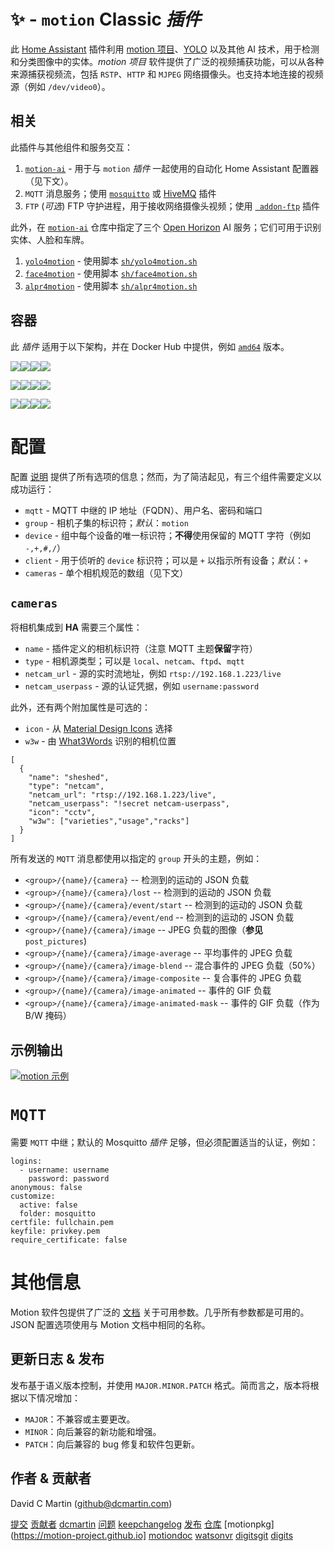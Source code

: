 # ✨ - `motion` Classic _插件_

此 [Home Assistant](http://home-assistant.io) 插件利用 [motion 项目](https://motion-project.github.io/)、[YOLO](https://pjreddie.com/darknet/yolo/) 以及其他 AI 技术，用于检测和分类图像中的实体。_motion 项目_ 软件提供了广泛的视频捕获功能，可以从各种来源捕获视频流，包括 `RSTP`、`HTTP` 和 `MJPEG` 网络摄像头。也支持本地连接的视频源（例如 `/dev/video0`）。

## 相关

此插件与其他组件和服务交互：

1. [`motion-ai`](http://github.com/dcmartin/motion-ai/tree/master/README.md) - 用于与 `motion` _插件_ 一起使用的自动化 Home Assistant 配置器（见下文）。
1. `MQTT` 消息服务；使用 [`mosquitto`](https://github.com/home-assistant/hassio-addons/tree/master/mosquitto) 或 [HiveMQ](https://github.com/hassio-addons/addon-mqtt) 插件
1. `FTP` (_可选_) FTP 守护进程，用于接收网络摄像头视频；使用 [` addon-ftp`](https://github.com/hassio-addons/addon-ftp) 插件

此外，在 [`motion-ai`](http://github.com/dcmartin/motion-ai) 仓库中指定了三个 [Open Horizon](http://github.com/dcmartin/open-horizon) AI 服务；它们可用于识别实体、人脸和车牌。

1. [`yolo4motion`](https://github.com/dcmartin/open-horizon/blob/master/services/yolo4motion/README.md) - 使用脚本 [`sh/yolo4motion.sh`](http://github.com/dcmartin/motion-ai/tree/master/sh/yolo4motion.sh) 
1. [`face4motion`](https://github.com/dcmartin/open-horizon/blob/master/services/face4motion/README.md) - 使用脚本 [`sh/face4motion.sh`](http://github.com/dcmartin/motion-ai/tree/master/sh/face4motion.sh)
1. [`alpr4motion`](https://github.com/dcmartin/open-horizon/blob/master/services/alpr4motion/README.md) - 使用脚本 [`sh/alpr4motion.sh`](http://github.com/dcmartin/motion-ai/tree/master/sh/alpr4motion.sh)

## 容器

此 _插件_ 适用于以下架构，并在 Docker Hub 中提供，例如 [`amd64`](https://hub.docker.com/repository/docker/dcmartin/amd64-addon-motion-video0) 版本。

![](https://img.shields.io/badge/amd64-yes-green.svg)[![](https://images.microbadger.com/badges/image/dcmartin/amd64-addon-motion-video0.svg)](https://microbadger.com/images/dcmartin/amd64-addon-motion-video0)[![](https://images.microbadger.com/badges/version/dcmartin/amd64-addon-motion-video0.svg)](https://microbadger.com/images/dcmartin/amd64-addon-motion-video0)[![](https://img.shields.io/docker/pulls/dcmartin/amd64-addon-motion-video0.svg)](https://hub.docker.com/r/dcmartin/amd64-addon-motion-video0)

![](https://img.shields.io/badge/aarch64-yes-green.svg)[![](https://images.microbadger.com/badges/image/dcmartin/aarch64-addon-motion-video0.svg)](https://microbadger.com/images/dcmartin/aarch64-addon-motion-video0)[![](https://images.microbadger.com/badges/version/dcmartin/aarch64-addon-motion-video0.svg)](https://microbadger.com/images/dcmartin/aarch64-addon-motion-video0)[![](https://img.shields.io/docker/pulls/dcmartin/aarch64-addon-motion-video0.svg)](https://hub.docker.com/r/dcmartin/aarch64-addon-motion-video0)

![](https://img.shields.io/badge/armv7-yes-green.svg)[![](https://images.microbadger.com/badges/image/dcmartin/armv7-addon-motion-video0.svg)](https://microbadger.com/images/dcmartin/armv7-addon-motion-video0)[![](https://images.microbadger.com/badges/version/dcmartin/armv7-addon-motion-video0.svg)](https://microbadger.com/images/dcmartin/armv7-addon-motion-video0)[![](https://img.shields.io/docker/pulls/dcmartin/armv7-addon-motion-video0.svg)](https://hub.docker.com/r/dcmartin/armv7-addon-motion-video0)

# 配置

配置 [说明](https://github.com/dcmartin/hassio-addons/blob/master/motion-video0/DOCS.md) 提供了所有选项的信息；然而，为了简洁起见，有三个组件需要定义以成功运行：

+ `mqtt` - MQTT 中继的 IP 地址（FQDN）、用户名、密码和端口
+ `group` - 相机子集的标识符；_默认_：`motion`
+ `device` - 组中每个设备的唯一标识符；**不得**使用保留的 MQTT 字符（例如 `-,+,#,/`）
+ `client` - 用于侦听的 `device` 标识符；可以是 `+` 以指示所有设备；_默认_：`+`
+ `cameras` - 单个相机规范的数组（见下文）

## `cameras`

将相机集成到 **HA** 需要三个属性：

+ `name` - 插件定义的相机标识符（注意 MQTT 主题**保留**字符）
+ `type` - 相机源类型；可以是 `local`、`netcam`、`ftpd`、`mqtt`
+ `netcam_url` - 源的实时流地址，例如 `rtsp://192.168.1.223/live`
+ `netcam_userpass` - 源的认证凭据，例如 `username:password`

此外，还有两个附加属性是可选的：

+ `icon` - 从 [Material Design Icons](http://materialdesignicons.com/) 选择
+ `w3w` - 由 [What3Words](http://what3words.com) 识别的相机位置

```
[
  {
    "name": "sheshed",
    "type": "netcam",
    "netcam_url": "rtsp://192.168.1.223/live",
    "netcam_userpass": "!secret netcam-userpass",
    "icon": "cctv",
    "w3w": ["varieties","usage","racks"]
  }
]
```

所有发送的 `MQTT` 消息都使用以指定的 `group` 开头的主题，例如：

+ `<group>/{name}/{camera}` -- 检测到的运动的 JSON 负载
+ `<group>/{name}/{camera}/lost` -- 检测到的运动的 JSON 负载
+ `<group>/{name}/{camera}/event/start` -- 检测到的运动的 JSON 负载
+ `<group>/{name}/{camera}/event/end` -- 检测到的运动的 JSON 负载
+ `<group>/{name}/{camera}/image` -- JPEG 负载的图像（**参见** `post_pictures`)
+ `<group>/{name}/{camera}/image-average` -- 平均事件的 JPEG 负载
+ `<group>/{name}/{camera}/image-blend` -- 混合事件的 JPEG 负载（50%）
+ `<group>/{name}/{camera}/image-composite` -- 复合事件的 JPEG 负载
+ `<group>/{name}/{camera}/image-animated` -- 事件的 GIF 负载
+ `<group>/{name}/{camera}/image-animated-mask` -- 事件的 GIF 负载（作为 B/W 掩码）

## 示例输出

[![motion 示例](https://github.com/dcmartin/addon-motion/blob/master/docs/samples/motion-sample.png?raw=true)](http://github.com/dcmartin/addon-motion/docs/samples/motion-sample.png)

# `MQTT`
需要 `MQTT` 中继；默认的 Mosquitto _插件_ 足够，但必须配置适当的认证，例如：

```
logins:
  - username: username
    password: password
anonymous: false
customize:
  active: false
  folder: mosquitto
certfile: fullchain.pem
keyfile: privkey.pem
require_certificate: false
```

# 其他信息
Motion 软件包提供了广泛的 [文档](motiondoc) 关于可用参数。几乎所有参数都是可用的。
JSON 配置选项使用与 Motion 文档中相同的名称。

## 更新日志 & 发布
发布基于语义版本控制，并使用 `MAJOR.MINOR.PATCH` 格式。简而言之，版本将根据以下情况增加：

- `MAJOR`：不兼容或主要更改。
- `MINOR`：向后兼容的新功能和增强。
- `PATCH`：向后兼容的 bug 修复和软件包更新。

## 作者 & 贡献者
David C Martin (github@dcmartin.com)

[提交](https://github.com/dcmartin/hassio-addons/motion/commits/master)
[贡献者](https://github.com/dcmartin/hassio-addons/motion/graphs/contributors)
[dcmartin](https://github.com/dcmartin)
[问题](https://github.com/dcmartin/hassio-addons/motion/issues)
[keepchangelog](http://keepachangelog.com/en/1.0.0/)
[发布](https://github.com/dcmartin/hassio-addons/motion/releases)
[仓库](https://github.com/dcmartin/hassio-addons)
[motionpkg](https://motion-project.github.io]
[motiondoc](https://motion-project.github.io/motion_config.html)
[watsonvr](https://www.ibm.com/watson/services/visual-recognition)
[digitsgit](https://github.com/nvidia/digits)
[digits](https://developer.nvidia.com/digits)

<img width="1" src="//clustrmaps.com/map_v2.png?cl=ffffff&w=a&t=n&d=WFrWvzsRgpv7HiSkfWewUMTwpnMKbRdrAm2unNYv3gE" />